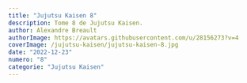 ```yaml
---
title: "Jujutsu Kaisen 8"
description: Tome 8 de Jujutsu Kaisen.
author: Alexandre Breault
authorImage: https://avatars.githubusercontent.com/u/28156273?v=4
coverImage: /jujutsu-kaisen/jujutsu-kaisen-8.jpg
date: "2022-12-23"
numero: "8"
categorie: "Jujutsu Kaisen"
---
```

